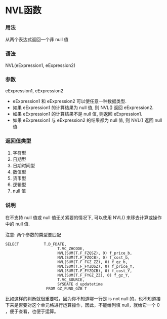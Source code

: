 # NVL函数

### 用法

从两个表达式返回一个非 null 值

### 语法

NVL(eExpression1, eExpression2)

### 参数

eExpression1, eExpression2

- eExpression1 和 eExpression2 可以使任意一种数据类型.
- 如果 eExpression1 的计算结果为 null 值, 则 NVL() 返回 eExpression2.
- 如果 eExpression1 的计算结果不是 null 值, 则返回 eExpression1.
- 如果 eExpression1 与 eExpression2 的结果都为 null 值, 则 NVL() 返回 null 值.

### 返回值类型

1. 字符型
2. 日期型
3. 日期时间型
4. 数值型
5. 货币型
6. 逻辑型
7. null 值

### 说明

在不支持 null 值或 null 值无关紧要的情况下, 可以使用 NVL() 来移去计算或操作中的 null 值.

注意: 两个参数的类型要匹配

```plsql
SELECT           T.D_FDATE,
                       T.VC_ZHCODE,
                       NVL(SUM(T.F_FZQSZ), 0) f_price_b,
                       NVL(SUM(T.F_FZQCB), 0) f_cost_b,
                       NVL(SUM(T.F_FGZ_ZZ), 0) f_gz_b,
                       NVL(SUM(T.F_FYZQSZ), 0) f_price_Y,
                       NVL(SUM(T.F_FYZQCB), 0) f_cost_Y,
                       NVL(SUM(T.F_FYGZ_ZZ), 0) f_gz_Y,
                       T.VC_SOURCE,
                       SYSDATE d_updatetime
                  FROM GZ_FUND_GZB T
```

比如这样的判断就很重要啦，因为你不知道哪一行是 is not null 的，也不知道接下来是否要对这个单元格进行运算操作，因此，不能给列填 null，就给它一个 0 ，便于查看，也便于运算。

